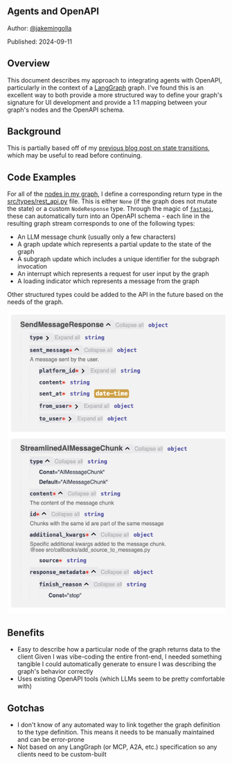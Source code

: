 ## Agents and OpenAPI

Author: [@jakemingolla](https://github.com/jakemingolla)

Published: 2024-09-11

## Overview

This document describes my approach to integrating agents with OpenAPI,
particularly in the context of a [LangGraph][langgraph] graph. I've found this is an excellent way to
both provide a more structured way to define your graph's signature for UI development and provide
a 1:1 mapping between your graph's nodes and the OpenAPI schema.

## Background

This is partially based off of my [previous blog post on state transitions](./2025-08-14-state-transitions.md), which
may be useful to read before continuing.

## Code Examples

For all of the [nodes in my graph](../../src/graph/nodes/), I define a corresponding return type in the
[src/types/rest_api.py](../../src/types/rest_api.py) file. This is either `None` (if the graph does not mutate the state)
or a custom `NodeResponse` type. Through the magic of [`fastapi`][fastapi], these can automatically turn into
an OpenAPI schema - each line in the resulting graph stream corresponds to one of the following types:

- An LLM message chunk (usually only a few characters)
- A graph update which represents a partial update to the state of the graph
- A subgraph update which includes a unique identifier for the subgraph invocation
- An interrupt which represents a request for user input by the graph
- A loading indicator which represents a message from the graph

Other structured types could be added to the API in the future based on the needs of the graph.

![](../assets/rest-api-swagger.png)

## Benefits

- Easy to describe how a particular node of the graph returns data to the client
  Given I was vibe-coding the entire front-end, I needed something tangible I could automatically
  generate to ensure I was describing the graph's behavior correctly
- Uses existing OpenAPI tools (which LLMs seem to be pretty comfortable with)

## Gotchas

- I don't know of any automated way to link together the graph definition to the type definition.
  This means it needs to be manually maintained and can be error-prone
- Not based on any LangGraph (or MCP, A2A, etc.) specification so any clients need to be custom-built

<!-- References -->
[langgraph]: https://langchain-ai.github.io/langgraph/
[fastapi]: https://fastapi.tiangolo.com/
